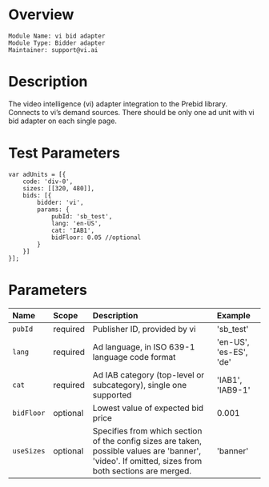 # Overview

```
Module Name: vi bid adapter
Module Type: Bidder adapter
Maintainer: support@vi.ai
```

# Description

The video intelligence (vi) adapter integration to the Prebid library.
Connects to vi’s demand sources.
There should be only one ad unit with vi bid adapter on each single page.

# Test Parameters

```
var adUnits = [{
    code: 'div-0',
    sizes: [[320, 480]],
    bids: [{
        bidder: 'vi',
        params: {
            pubId: 'sb_test',
            lang: 'en-US',
            cat: 'IAB1',
	        bidFloor: 0.05 //optional
        }
    }]
}];
```

# Parameters

| Name          | Scope    | Description                                     | Example                           |
| :------------ | :------- | :---------------------------------------------- | :--------------------------------- |
| `pubId` | required | Publisher ID, provided by vi           | 'sb_test' |
| `lang`      | required | Ad language, in ISO 639-1 language code format  | 'en-US', 'es-ES', 'de'              |
| `cat`      | required | Ad IAB category (top-level or subcategory), single one supported  | 'IAB1', 'IAB9-1'        |
| `bidFloor`      | optional | Lowest value of expected bid price  | 0.001        |
| `useSizes`      | optional | Specifies from which section of the config sizes are taken, possible values are 'banner', 'video'. If omitted, sizes from both sections are merged.  | 'banner'  |

